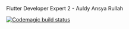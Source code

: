 Flutter Developer Expert 2 - Auldy Ansya Rullah

[![Codemagic build status](https://api.codemagic.io/apps/639041149c76e3f6e4cc1421/639041149c76e3f6e4cc1420/status_badge.svg)](https://codemagic.io/apps/639041149c76e3f6e4cc1421/639041149c76e3f6e4cc1420/latest_build)

